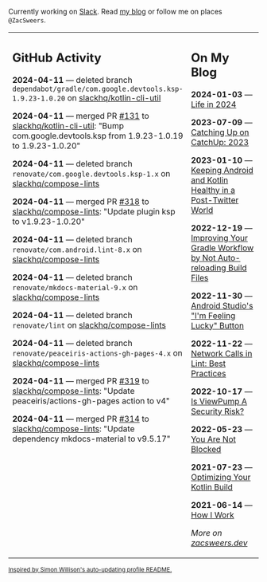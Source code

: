 Currently working on [Slack](https://slack.com/). Read [my blog](https://zacsweers.dev/) or follow me on places `@ZacSweers`.

<table><tr><td valign="top" width="60%">

## GitHub Activity
<!-- githubActivity starts -->
**2024-04-11** — deleted branch `dependabot/gradle/com.google.devtools.ksp-1.9.23-1.0.20` on [slackhq/kotlin-cli-util](https://github.com/slackhq/kotlin-cli-util)

**2024-04-11** — merged PR [#131](https://github.com/slackhq/kotlin-cli-util/pull/131) to [slackhq/kotlin-cli-util](https://github.com/slackhq/kotlin-cli-util): "Bump com.google.devtools.ksp from 1.9.23-1.0.19 to 1.9.23-1.0.20"

**2024-04-11** — deleted branch `renovate/com.google.devtools.ksp-1.x` on [slackhq/compose-lints](https://github.com/slackhq/compose-lints)

**2024-04-11** — merged PR [#318](https://github.com/slackhq/compose-lints/pull/318) to [slackhq/compose-lints](https://github.com/slackhq/compose-lints): "Update plugin ksp to v1.9.23-1.0.20"

**2024-04-11** — deleted branch `renovate/com.android.lint-8.x` on [slackhq/compose-lints](https://github.com/slackhq/compose-lints)

**2024-04-11** — deleted branch `renovate/mkdocs-material-9.x` on [slackhq/compose-lints](https://github.com/slackhq/compose-lints)

**2024-04-11** — deleted branch `renovate/lint` on [slackhq/compose-lints](https://github.com/slackhq/compose-lints)

**2024-04-11** — deleted branch `renovate/peaceiris-actions-gh-pages-4.x` on [slackhq/compose-lints](https://github.com/slackhq/compose-lints)

**2024-04-11** — merged PR [#319](https://github.com/slackhq/compose-lints/pull/319) to [slackhq/compose-lints](https://github.com/slackhq/compose-lints): "Update peaceiris/actions-gh-pages action to v4"

**2024-04-11** — merged PR [#314](https://github.com/slackhq/compose-lints/pull/314) to [slackhq/compose-lints](https://github.com/slackhq/compose-lints): "Update dependency mkdocs-material to v9.5.17"
<!-- githubActivity ends -->
</td><td valign="top" width="40%">

## On My Blog
<!-- blog starts -->
**2024-01-03** — [Life in 2024](https://www.zacsweers.dev/life-in-2024/)

**2023-07-09** — [Catching Up on CatchUp: 2023](https://www.zacsweers.dev/catching-up-on-catchup-2023/)

**2023-01-10** — [Keeping Android and Kotlin Healthy in a Post-Twitter World](https://www.zacsweers.dev/keeping-android-healthy/)

**2022-12-19** — [Improving Your Gradle Workflow by Not Auto-reloading Build Files](https://www.zacsweers.dev/improving-your-workflow-by-not-auto-reloading-build-files/)

**2022-11-30** — [Android Studio's "I'm Feeling Lucky" Button](https://www.zacsweers.dev/android-studios-im-feeling-lucky-button/)

**2022-11-22** — [Network Calls in Lint: Best Practices](https://www.zacsweers.dev/network-calls-in-lint-best-practices/)

**2022-10-17** — [Is ViewPump A Security Risk?](https://www.zacsweers.dev/is-viewpump-a-security-risk/)

**2022-05-23** — [You Are Not Blocked](https://www.zacsweers.dev/you-are-not-blocked/)

**2021-07-23** — [Optimizing Your Kotlin Build](https://www.zacsweers.dev/optimizing-your-kotlin-build/)

**2021-06-14** — [How I Work](https://www.zacsweers.dev/how-i-work/)
<!-- blog ends -->
_More on [zacsweers.dev](https://zacsweers.dev/)_
</td></tr></table>

<sub><a href="https://simonwillison.net/2020/Jul/10/self-updating-profile-readme/">Inspired by Simon Willison's auto-updating profile README.</a></sub>